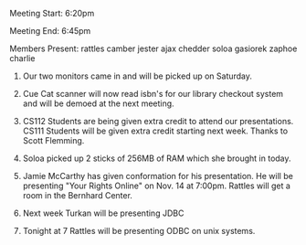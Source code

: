 Meeting Start: 6:20pm </p><p>
Meeting End: 6:45pm </p><p>
Members Present: rattles camber jester ajax chedder soloa gasiorek zaphoe charlie </p><p>
1. Our two monitors came in and will be picked up on Saturday. </p><p>
2. Cue Cat scanner will now read isbn's for our library checkout system and will be demoed at the next meeting. </p><p>
3. CS112 Students are being given extra credit to attend our presentations. CS111 Students will be given extra credit starting next week. Thanks to Scott Flemming. </p><p>
4. Soloa picked up 2 sticks of 256MB of RAM which she brought in today. </p><p>
5. Jamie McCarthy has given conformation for his presentation. He will be presenting "Your Rights Online" on Nov. 14 at 7:00pm. Rattles will get a room in the Bernhard Center. </p><p>
6. Next week Turkan will be presenting JDBC </p><p>
7. Tonight at 7 Rattles will be presenting ODBC on unix systems. </p>
